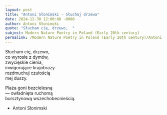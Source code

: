 ```yaml
---
layout: post
title: "Antoni Słonimski - Słuchaj drzewa"
date: 2024-12-30 12:00:00 -0000
author: Antoni Słonimski
quote: "Słucham cię, drzewo,  "
subject: Modern Nature Poetry in Poland (Early 20th century)
permalink: /Modern Nature Poetry in Poland (Early 20th century)/Antoni Słonimski/Antoni Słonimski - Słuchaj drzewa
---
```


Słucham cię, drzewo,  
co wyrosłe z dymów,  
zwycięskie cienia,  
inwigorujące krajobrazy  
rozdmuchuj czułością  
mej duszy.

Plaża goni bezcielesną  
— owładnięta ruchomą  
bursztynową wszechobecnieścią.

- Antoni Słonimski
